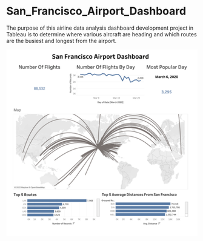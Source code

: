 # San_Francisco_Airport_Dashboard
The purpose of this airline data analysis dashboard development project in Tableau is to determine where various aircraft are heading and which routes are the busiest and longest from the airport.

![This is an image](https://github.com/Sanskar02/San_Francisco_Airport_Dashboard/blob/0310fa99a7dffbcf90cec3e0409c2d53b4e3a747/Dashboard_2.png)
